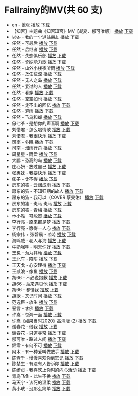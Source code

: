 # Fallrainy的MV(共 60 支)
- en - 嚣张  [播放](https://tools.201992.xyz/m3u8-play.html#https%3A//cdn.jsdelivr.net/gh/Nomeqc/static/video/MV/en%20-%20%E5%9A%A3%E5%BC%A0.m3u8)  [下载](https://raw.githubusercontent.com/Nomeqc/static/master/video/MV/en%20-%20%E5%9A%A3%E5%BC%A0.m3u8)
- 【知否】主题曲《知否知否》MV【胡夏、郁可唯版】  [播放](https://tools.201992.xyz/m3u8-play.html#https%3A//cdn.jsdelivr.net/gh/Nomeqc/static/video/MV/%E3%80%90%E7%9F%A5%E5%90%A6%E3%80%91%E4%B8%BB%E9%A2%98%E6%9B%B2%E3%80%8A%E7%9F%A5%E5%90%A6%E7%9F%A5%E5%90%A6%E3%80%8BMV%E3%80%90%E8%83%A1%E5%A4%8F%E3%80%81%E9%83%81%E5%8F%AF%E5%94%AF%E7%89%88%E3%80%91.m3u8)  [下载](https://raw.githubusercontent.com/Nomeqc/static/master/video/MV/%E3%80%90%E7%9F%A5%E5%90%A6%E3%80%91%E4%B8%BB%E9%A2%98%E6%9B%B2%E3%80%8A%E7%9F%A5%E5%90%A6%E7%9F%A5%E5%90%A6%E3%80%8BMV%E3%80%90%E8%83%A1%E5%A4%8F%E3%80%81%E9%83%81%E5%8F%AF%E5%94%AF%E7%89%88%E3%80%91.m3u8)
- 以冬 - 我的一个道姑朋友  [播放](https://tools.201992.xyz/m3u8-play.html#https%3A//cdn.jsdelivr.net/gh/Nomeqc/static/video/MV/%E4%BB%A5%E5%86%AC%20-%20%E6%88%91%E7%9A%84%E4%B8%80%E4%B8%AA%E9%81%93%E5%A7%91%E6%9C%8B%E5%8F%8B.m3u8)  [下载](https://raw.githubusercontent.com/Nomeqc/static/master/video/MV/%E4%BB%A5%E5%86%AC%20-%20%E6%88%91%E7%9A%84%E4%B8%80%E4%B8%AA%E9%81%93%E5%A7%91%E6%9C%8B%E5%8F%8B.m3u8)
- 任然 - 可最后  [播放](https://tools.201992.xyz/m3u8-play.html#https%3A//cdn.jsdelivr.net/gh/Nomeqc/static/video/MV/%E4%BB%BB%E7%84%B6%20-%20%E5%8F%AF%E6%9C%80%E5%90%8E.m3u8)  [下载](https://raw.githubusercontent.com/Nomeqc/static/master/video/MV/%E4%BB%BB%E7%84%B6%20-%20%E5%8F%AF%E6%9C%80%E5%90%8E.m3u8)
- 任然 - 后继者  [播放](https://tools.201992.xyz/m3u8-play.html#https%3A//cdn.jsdelivr.net/gh/Nomeqc/static/video/MV/%E4%BB%BB%E7%84%B6%20-%20%E5%90%8E%E7%BB%A7%E8%80%85.m3u8)  [下载](https://raw.githubusercontent.com/Nomeqc/static/master/video/MV/%E4%BB%BB%E7%84%B6%20-%20%E5%90%8E%E7%BB%A7%E8%80%85.m3u8)
- 任然 - 失恋俱乐部  [播放](https://tools.201992.xyz/m3u8-play.html#https%3A//cdn.jsdelivr.net/gh/Nomeqc/static/video/MV/%E4%BB%BB%E7%84%B6%20-%20%E5%A4%B1%E6%81%8B%E4%BF%B1%E4%B9%90%E9%83%A8.m3u8)  [下载](https://raw.githubusercontent.com/Nomeqc/static/master/video/MV/%E4%BB%BB%E7%84%B6%20-%20%E5%A4%B1%E6%81%8B%E4%BF%B1%E4%B9%90%E9%83%A8.m3u8)
- 任然 - 奇妙能力歌  [播放](https://tools.201992.xyz/m3u8-play.html#https%3A//cdn.jsdelivr.net/gh/Nomeqc/static/video/MV/%E4%BB%BB%E7%84%B6%20-%20%E5%A5%87%E5%A6%99%E8%83%BD%E5%8A%9B%E6%AD%8C.m3u8)  [下载](https://raw.githubusercontent.com/Nomeqc/static/master/video/MV/%E4%BB%BB%E7%84%B6%20-%20%E5%A5%87%E5%A6%99%E8%83%BD%E5%8A%9B%E6%AD%8C.m3u8)
- 任然 - 山外小楼夜听雨  [播放](https://tools.201992.xyz/m3u8-play.html#https%3A//cdn.jsdelivr.net/gh/Nomeqc/static/video/MV/%E4%BB%BB%E7%84%B6%20-%20%E5%B1%B1%E5%A4%96%E5%B0%8F%E6%A5%BC%E5%A4%9C%E5%90%AC%E9%9B%A8.m3u8)  [下载](https://raw.githubusercontent.com/Nomeqc/static/master/video/MV/%E4%BB%BB%E7%84%B6%20-%20%E5%B1%B1%E5%A4%96%E5%B0%8F%E6%A5%BC%E5%A4%9C%E5%90%AC%E9%9B%A8.m3u8)
- 任然 - 放任荒涼  [播放](https://tools.201992.xyz/m3u8-play.html#https%3A//cdn.jsdelivr.net/gh/Nomeqc/static/video/MV/%E4%BB%BB%E7%84%B6%20-%20%E6%94%BE%E4%BB%BB%E8%8D%92%E6%B6%BC.m3u8)  [下载](https://raw.githubusercontent.com/Nomeqc/static/master/video/MV/%E4%BB%BB%E7%84%B6%20-%20%E6%94%BE%E4%BB%BB%E8%8D%92%E6%B6%BC.m3u8)
- 任然 - 无人之岛  [播放](https://tools.201992.xyz/m3u8-play.html#https%3A//cdn.jsdelivr.net/gh/Nomeqc/static/video/MV/%E4%BB%BB%E7%84%B6%20-%20%E6%97%A0%E4%BA%BA%E4%B9%8B%E5%B2%9B.m3u8)  [下载](https://raw.githubusercontent.com/Nomeqc/static/master/video/MV/%E4%BB%BB%E7%84%B6%20-%20%E6%97%A0%E4%BA%BA%E4%B9%8B%E5%B2%9B.m3u8)
- 任然 - 爱过的人  [播放](https://tools.201992.xyz/m3u8-play.html#https%3A//cdn.jsdelivr.net/gh/Nomeqc/static/video/MV/%E4%BB%BB%E7%84%B6%20-%20%E7%88%B1%E8%BF%87%E7%9A%84%E4%BA%BA.m3u8)  [下载](https://raw.githubusercontent.com/Nomeqc/static/master/video/MV/%E4%BB%BB%E7%84%B6%20-%20%E7%88%B1%E8%BF%87%E7%9A%84%E4%BA%BA.m3u8)
- 任然 - 看穿  [播放](https://tools.201992.xyz/m3u8-play.html#https%3A//cdn.jsdelivr.net/gh/Nomeqc/static/video/MV/%E4%BB%BB%E7%84%B6%20-%20%E7%9C%8B%E7%A9%BF.m3u8)  [下载](https://raw.githubusercontent.com/Nomeqc/static/master/video/MV/%E4%BB%BB%E7%84%B6%20-%20%E7%9C%8B%E7%A9%BF.m3u8)
- 任然 - 空空如也  [播放](https://tools.201992.xyz/m3u8-play.html#https%3A//cdn.jsdelivr.net/gh/Nomeqc/static/video/MV/%E4%BB%BB%E7%84%B6%20-%20%E7%A9%BA%E7%A9%BA%E5%A6%82%E4%B9%9F.m3u8)  [下载](https://raw.githubusercontent.com/Nomeqc/static/master/video/MV/%E4%BB%BB%E7%84%B6%20-%20%E7%A9%BA%E7%A9%BA%E5%A6%82%E4%B9%9F.m3u8)
- 任然 - 走不出的回忆  [播放](https://tools.201992.xyz/m3u8-play.html#https%3A//cdn.jsdelivr.net/gh/Nomeqc/static/video/MV/%E4%BB%BB%E7%84%B6%20-%20%E8%B5%B0%E4%B8%8D%E5%87%BA%E7%9A%84%E5%9B%9E%E5%BF%86.m3u8)  [下载](https://raw.githubusercontent.com/Nomeqc/static/master/video/MV/%E4%BB%BB%E7%84%B6%20-%20%E8%B5%B0%E4%B8%8D%E5%87%BA%E7%9A%84%E5%9B%9E%E5%BF%86.m3u8)
- 任然 - 避雨  [播放](https://tools.201992.xyz/m3u8-play.html#https%3A//cdn.jsdelivr.net/gh/Nomeqc/static/video/MV/%E4%BB%BB%E7%84%B6%20-%20%E9%81%BF%E9%9B%A8.m3u8)  [下载](https://raw.githubusercontent.com/Nomeqc/static/master/video/MV/%E4%BB%BB%E7%84%B6%20-%20%E9%81%BF%E9%9B%A8.m3u8)
- 任然 - 飞鸟和蝉  [播放](https://tools.201992.xyz/m3u8-play.html#https%3A//cdn.jsdelivr.net/gh/Nomeqc/static/video/MV/%E4%BB%BB%E7%84%B6%20-%20%E9%A3%9E%E9%B8%9F%E5%92%8C%E8%9D%89.m3u8)  [下载](https://raw.githubusercontent.com/Nomeqc/static/master/video/MV/%E4%BB%BB%E7%84%B6%20-%20%E9%A3%9E%E9%B8%9F%E5%92%8C%E8%9D%89.m3u8)
- 傲七爷 - 是想你的声音啊  [播放](https://tools.201992.xyz/m3u8-play.html#https%3A//cdn.jsdelivr.net/gh/Nomeqc/static/video/MV/%E5%82%B2%E4%B8%83%E7%88%B7%20-%20%E6%98%AF%E6%83%B3%E4%BD%A0%E7%9A%84%E5%A3%B0%E9%9F%B3%E5%95%8A.m3u8)  [下载](https://raw.githubusercontent.com/Nomeqc/static/master/video/MV/%E5%82%B2%E4%B8%83%E7%88%B7%20-%20%E6%98%AF%E6%83%B3%E4%BD%A0%E7%9A%84%E5%A3%B0%E9%9F%B3%E5%95%8A.m3u8)
- 刘惜君 - 怎么唱情歌  [播放](https://tools.201992.xyz/m3u8-play.html#https%3A//cdn.jsdelivr.net/gh/Nomeqc/static/video/MV/%E5%88%98%E6%83%9C%E5%90%9B%20-%20%E6%80%8E%E4%B9%88%E5%94%B1%E6%83%85%E6%AD%8C.m3u8)  [下载](https://raw.githubusercontent.com/Nomeqc/static/master/video/MV/%E5%88%98%E6%83%9C%E5%90%9B%20-%20%E6%80%8E%E4%B9%88%E5%94%B1%E6%83%85%E6%AD%8C.m3u8)
- 刘惜君 - 我很快乐  [播放](https://tools.201992.xyz/m3u8-play.html#https%3A//cdn.jsdelivr.net/gh/Nomeqc/static/video/MV/%E5%88%98%E6%83%9C%E5%90%9B%20-%20%E6%88%91%E5%BE%88%E5%BF%AB%E4%B9%90.m3u8)  [下载](https://raw.githubusercontent.com/Nomeqc/static/master/video/MV/%E5%88%98%E6%83%9C%E5%90%9B%20-%20%E6%88%91%E5%BE%88%E5%BF%AB%E4%B9%90.m3u8)
- 司南 - 冬眠  [播放](https://tools.201992.xyz/m3u8-play.html#https%3A//cdn.jsdelivr.net/gh/Nomeqc/static/video/MV/%E5%8F%B8%E5%8D%97%20-%20%E5%86%AC%E7%9C%A0.m3u8)  [下载](https://raw.githubusercontent.com/Nomeqc/static/master/video/MV/%E5%8F%B8%E5%8D%97%20-%20%E5%86%AC%E7%9C%A0.m3u8)
- 司南 - 烟雨行舟  [播放](https://tools.201992.xyz/m3u8-play.html#https%3A//cdn.jsdelivr.net/gh/Nomeqc/static/video/MV/%E5%8F%B8%E5%8D%97%20-%20%E7%83%9F%E9%9B%A8%E8%A1%8C%E8%88%9F.m3u8)  [下载](https://raw.githubusercontent.com/Nomeqc/static/master/video/MV/%E5%8F%B8%E5%8D%97%20-%20%E7%83%9F%E9%9B%A8%E8%A1%8C%E8%88%9F.m3u8)
- 周星星 - 雨爱  [播放](https://tools.201992.xyz/m3u8-play.html#https%3A//cdn.jsdelivr.net/gh/Nomeqc/static/video/MV/%E5%91%A8%E6%98%9F%E6%98%9F%20-%20%E9%9B%A8%E7%88%B1.m3u8)  [下载](https://raw.githubusercontent.com/Nomeqc/static/master/video/MV/%E5%91%A8%E6%98%9F%E6%98%9F%20-%20%E9%9B%A8%E7%88%B1.m3u8)
- 大鹏 - 恐高的鸟  [播放](https://tools.201992.xyz/m3u8-play.html#https%3A//cdn.jsdelivr.net/gh/Nomeqc/static/video/MV/%E5%A4%A7%E9%B9%8F%20-%20%E6%81%90%E9%AB%98%E7%9A%84%E9%B8%9F.m3u8)  [下载](https://raw.githubusercontent.com/Nomeqc/static/master/video/MV/%E5%A4%A7%E9%B9%8F%20-%20%E6%81%90%E9%AB%98%E7%9A%84%E9%B8%9F.m3u8)
- 庄心妍 - 放过自己  [播放](https://tools.201992.xyz/m3u8-play.html#https%3A//cdn.jsdelivr.net/gh/Nomeqc/static/video/MV/%E5%BA%84%E5%BF%83%E5%A6%8D%20-%20%E6%94%BE%E8%BF%87%E8%87%AA%E5%B7%B1.m3u8)  [下载](https://raw.githubusercontent.com/Nomeqc/static/master/video/MV/%E5%BA%84%E5%BF%83%E5%A6%8D%20-%20%E6%94%BE%E8%BF%87%E8%87%AA%E5%B7%B1.m3u8)
- 张惠妹 - 我要快乐  [播放](https://tools.201992.xyz/m3u8-play.html#https%3A//cdn.jsdelivr.net/gh/Nomeqc/static/video/MV/%E5%BC%A0%E6%83%A0%E5%A6%B9%20-%20%E6%88%91%E8%A6%81%E5%BF%AB%E4%B9%90.m3u8)  [下载](https://raw.githubusercontent.com/Nomeqc/static/master/video/MV/%E5%BC%A0%E6%83%A0%E5%A6%B9%20-%20%E6%88%91%E8%A6%81%E5%BF%AB%E4%B9%90.m3u8)
- 弦子 - 舍不得  [播放](https://tools.201992.xyz/m3u8-play.html#https%3A//cdn.jsdelivr.net/gh/Nomeqc/static/video/MV/%E5%BC%A6%E5%AD%90%20-%20%E8%88%8D%E4%B8%8D%E5%BE%97.m3u8)  [下载](https://raw.githubusercontent.com/Nomeqc/static/master/video/MV/%E5%BC%A6%E5%AD%90%20-%20%E8%88%8D%E4%B8%8D%E5%BE%97.m3u8)
- 房东的猫 -  云烟成雨  [播放](https://tools.201992.xyz/m3u8-play.html#https%3A//cdn.jsdelivr.net/gh/Nomeqc/static/video/MV/%E6%88%BF%E4%B8%9C%E7%9A%84%E7%8C%AB%20-%20%20%E4%BA%91%E7%83%9F%E6%88%90%E9%9B%A8.m3u8)  [下载](https://raw.githubusercontent.com/Nomeqc/static/master/video/MV/%E6%88%BF%E4%B8%9C%E7%9A%84%E7%8C%AB%20-%20%20%E4%BA%91%E7%83%9F%E6%88%90%E9%9B%A8.m3u8)
- 房东的猫 - 不知归期的故人  [播放](https://tools.201992.xyz/m3u8-play.html#https%3A//cdn.jsdelivr.net/gh/Nomeqc/static/video/MV/%E6%88%BF%E4%B8%9C%E7%9A%84%E7%8C%AB%20-%20%E4%B8%8D%E7%9F%A5%E5%BD%92%E6%9C%9F%E7%9A%84%E6%95%85%E4%BA%BA.m3u8)  [下载](https://raw.githubusercontent.com/Nomeqc/static/master/video/MV/%E6%88%BF%E4%B8%9C%E7%9A%84%E7%8C%AB%20-%20%E4%B8%8D%E7%9F%A5%E5%BD%92%E6%9C%9F%E7%9A%84%E6%95%85%E4%BA%BA.m3u8)
- 房东的猫 - 我可以（COVER 蔡旻佑）  [播放](https://tools.201992.xyz/m3u8-play.html#https%3A//cdn.jsdelivr.net/gh/Nomeqc/static/video/MV/%E6%88%BF%E4%B8%9C%E7%9A%84%E7%8C%AB%20-%20%E6%88%91%E5%8F%AF%E4%BB%A5%EF%BC%88COVER%20%E8%94%A1%E6%97%BB%E4%BD%91%EF%BC%89.m3u8)  [下载](https://raw.githubusercontent.com/Nomeqc/static/master/video/MV/%E6%88%BF%E4%B8%9C%E7%9A%84%E7%8C%AB%20-%20%E6%88%91%E5%8F%AF%E4%BB%A5%EF%BC%88COVER%20%E8%94%A1%E6%97%BB%E4%BD%91%EF%BC%89.m3u8)
- 房东的猫 - 斑马 斑马  [播放](https://tools.201992.xyz/m3u8-play.html#https%3A//cdn.jsdelivr.net/gh/Nomeqc/static/video/MV/%E6%88%BF%E4%B8%9C%E7%9A%84%E7%8C%AB%20-%20%E6%96%91%E9%A9%AC%20%E6%96%91%E9%A9%AC.m3u8)  [下载](https://raw.githubusercontent.com/Nomeqc/static/master/video/MV/%E6%88%BF%E4%B8%9C%E7%9A%84%E7%8C%AB%20-%20%E6%96%91%E9%A9%AC%20%E6%96%91%E9%A9%AC.m3u8)
- 房东的猫 - 青梅  [播放](https://tools.201992.xyz/m3u8-play.html#https%3A//cdn.jsdelivr.net/gh/Nomeqc/static/video/MV/%E6%88%BF%E4%B8%9C%E7%9A%84%E7%8C%AB%20-%20%E9%9D%92%E6%A2%85.m3u8)  [下载](https://raw.githubusercontent.com/Nomeqc/static/master/video/MV/%E6%88%BF%E4%B8%9C%E7%9A%84%E7%8C%AB%20-%20%E9%9D%92%E6%A2%85.m3u8)
- 木小雅 - 可能否  [播放](https://tools.201992.xyz/m3u8-play.html#https%3A//cdn.jsdelivr.net/gh/Nomeqc/static/video/MV/%E6%9C%A8%E5%B0%8F%E9%9B%85%20-%20%E5%8F%AF%E8%83%BD%E5%90%A6.m3u8)  [下载](https://raw.githubusercontent.com/Nomeqc/static/master/video/MV/%E6%9C%A8%E5%B0%8F%E9%9B%85%20-%20%E5%8F%AF%E8%83%BD%E5%90%A6.m3u8)
- 李行亮 - 原来都是梦  [播放](https://tools.201992.xyz/m3u8-play.html#https%3A//cdn.jsdelivr.net/gh/Nomeqc/static/video/MV/%E6%9D%8E%E8%A1%8C%E4%BA%AE%20-%20%E5%8E%9F%E6%9D%A5%E9%83%BD%E6%98%AF%E6%A2%A6.m3u8)  [下载](https://raw.githubusercontent.com/Nomeqc/static/master/video/MV/%E6%9D%8E%E8%A1%8C%E4%BA%AE%20-%20%E5%8E%9F%E6%9D%A5%E9%83%BD%E6%98%AF%E6%A2%A6.m3u8)
- 李行亮 - 愿得一人心  [播放](https://tools.201992.xyz/m3u8-play.html#https%3A//cdn.jsdelivr.net/gh/Nomeqc/static/video/MV/%E6%9D%8E%E8%A1%8C%E4%BA%AE%20-%20%E6%84%BF%E5%BE%97%E4%B8%80%E4%BA%BA%E5%BF%83.m3u8)  [下载](https://raw.githubusercontent.com/Nomeqc/static/master/video/MV/%E6%9D%8E%E8%A1%8C%E4%BA%AE%20-%20%E6%84%BF%E5%BE%97%E4%B8%80%E4%BA%BA%E5%BF%83.m3u8)
- 杨宗伟 + 张碧晨 - 凉凉  [播放](https://tools.201992.xyz/m3u8-play.html#https%3A//cdn.jsdelivr.net/gh/Nomeqc/static/video/MV/%E6%9D%A8%E5%AE%97%E4%BC%9F%20%2B%20%E5%BC%A0%E7%A2%A7%E6%99%A8%20-%20%E5%87%89%E5%87%89.m3u8)  [下载](https://raw.githubusercontent.com/Nomeqc/static/master/video/MV/%E6%9D%A8%E5%AE%97%E4%BC%9F%20%2B%20%E5%BC%A0%E7%A2%A7%E6%99%A8%20-%20%E5%87%89%E5%87%89.m3u8)
- 海鸣威 - 老人与海  [播放](https://tools.201992.xyz/m3u8-play.html#https%3A//cdn.jsdelivr.net/gh/Nomeqc/static/video/MV/%E6%B5%B7%E9%B8%A3%E5%A8%81%20-%20%E8%80%81%E4%BA%BA%E4%B8%8E%E6%B5%B7.m3u8)  [下载](https://raw.githubusercontent.com/Nomeqc/static/master/video/MV/%E6%B5%B7%E9%B8%A3%E5%A8%81%20-%20%E8%80%81%E4%BA%BA%E4%B8%8E%E6%B5%B7.m3u8)
- 牛奶咖啡 - 明天你好  [播放](https://tools.201992.xyz/m3u8-play.html#https%3A//cdn.jsdelivr.net/gh/Nomeqc/static/video/MV/%E7%89%9B%E5%A5%B6%E5%92%96%E5%95%A1%20-%20%E6%98%8E%E5%A4%A9%E4%BD%A0%E5%A5%BD.m3u8)  [下载](https://raw.githubusercontent.com/Nomeqc/static/master/video/MV/%E7%89%9B%E5%A5%B6%E5%92%96%E5%95%A1%20-%20%E6%98%8E%E5%A4%A9%E4%BD%A0%E5%A5%BD.m3u8)
- 王冕 - 勉为其难  [播放](https://tools.201992.xyz/m3u8-play.html#https%3A//cdn.jsdelivr.net/gh/Nomeqc/static/video/MV/%E7%8E%8B%E5%86%95%20-%20%E5%8B%89%E4%B8%BA%E5%85%B6%E9%9A%BE.m3u8)  [下载](https://raw.githubusercontent.com/Nomeqc/static/master/video/MV/%E7%8E%8B%E5%86%95%20-%20%E5%8B%89%E4%B8%BA%E5%85%B6%E9%9A%BE.m3u8)
- 王北车 - 陷阱  [播放](https://tools.201992.xyz/m3u8-play.html#https%3A//cdn.jsdelivr.net/gh/Nomeqc/static/video/MV/%E7%8E%8B%E5%8C%97%E8%BD%A6%20-%20%E9%99%B7%E9%98%B1.m3u8)  [下载](https://raw.githubusercontent.com/Nomeqc/static/master/video/MV/%E7%8E%8B%E5%8C%97%E8%BD%A6%20-%20%E9%99%B7%E9%98%B1.m3u8)
- 王天戈 - 心安理得  [播放](https://tools.201992.xyz/m3u8-play.html#https%3A//cdn.jsdelivr.net/gh/Nomeqc/static/video/MV/%E7%8E%8B%E5%A4%A9%E6%88%88%20-%20%E5%BF%83%E5%AE%89%E7%90%86%E5%BE%97.m3u8)  [下载](https://raw.githubusercontent.com/Nomeqc/static/master/video/MV/%E7%8E%8B%E5%A4%A9%E6%88%88%20-%20%E5%BF%83%E5%AE%89%E7%90%86%E5%BE%97.m3u8)
- 王贰浪 - 像鱼  [播放](https://tools.201992.xyz/m3u8-play.html#https%3A//cdn.jsdelivr.net/gh/Nomeqc/static/video/MV/%E7%8E%8B%E8%B4%B0%E6%B5%AA%20-%20%E5%83%8F%E9%B1%BC.m3u8)  [下载](https://raw.githubusercontent.com/Nomeqc/static/master/video/MV/%E7%8E%8B%E8%B4%B0%E6%B5%AA%20-%20%E5%83%8F%E9%B1%BC.m3u8)
- 胡66 - 不必说抱歉  [播放](https://tools.201992.xyz/m3u8-play.html#https%3A//cdn.jsdelivr.net/gh/Nomeqc/static/video/MV/%E8%83%A166%20-%20%E4%B8%8D%E5%BF%85%E8%AF%B4%E6%8A%B1%E6%AD%89.m3u8)  [下载](https://raw.githubusercontent.com/Nomeqc/static/master/video/MV/%E8%83%A166%20-%20%E4%B8%8D%E5%BF%85%E8%AF%B4%E6%8A%B1%E6%AD%89.m3u8)
- 胡66 - 后来遇见他  [播放](https://tools.201992.xyz/m3u8-play.html#https%3A//cdn.jsdelivr.net/gh/Nomeqc/static/video/MV/%E8%83%A166%20-%20%E5%90%8E%E6%9D%A5%E9%81%87%E8%A7%81%E4%BB%96.m3u8)  [下载](https://raw.githubusercontent.com/Nomeqc/static/master/video/MV/%E8%83%A166%20-%20%E5%90%8E%E6%9D%A5%E9%81%87%E8%A7%81%E4%BB%96.m3u8)
- 胡66 - 都怪我  [播放](https://tools.201992.xyz/m3u8-play.html#https%3A//cdn.jsdelivr.net/gh/Nomeqc/static/video/MV/%E8%83%A166%20-%20%E9%83%BD%E6%80%AA%E6%88%91.m3u8)  [下载](https://raw.githubusercontent.com/Nomeqc/static/master/video/MV/%E8%83%A166%20-%20%E9%83%BD%E6%80%AA%E6%88%91.m3u8)
- 胡歌 - 忘记时间  [播放](https://tools.201992.xyz/m3u8-play.html#https%3A//cdn.jsdelivr.net/gh/Nomeqc/static/video/MV/%E8%83%A1%E6%AD%8C%20-%20%E5%BF%98%E8%AE%B0%E6%97%B6%E9%97%B4.m3u8)  [下载](https://raw.githubusercontent.com/Nomeqc/static/master/video/MV/%E8%83%A1%E6%AD%8C%20-%20%E5%BF%98%E8%AE%B0%E6%97%B6%E9%97%B4.m3u8)
- 范逸臣 - 放生  [播放](https://tools.201992.xyz/m3u8-play.html#https%3A//cdn.jsdelivr.net/gh/Nomeqc/static/video/MV/%E8%8C%83%E9%80%B8%E8%87%A3%20-%20%E6%94%BE%E7%94%9F.m3u8)  [下载](https://raw.githubusercontent.com/Nomeqc/static/master/video/MV/%E8%8C%83%E9%80%B8%E8%87%A3%20-%20%E6%94%BE%E7%94%9F.m3u8)
- 誓言 - 求佛  [播放](https://tools.201992.xyz/m3u8-play.html#https%3A//cdn.jsdelivr.net/gh/Nomeqc/static/video/MV/%E8%AA%93%E8%A8%80%20-%20%E6%B1%82%E4%BD%9B.m3u8)  [下载](https://raw.githubusercontent.com/Nomeqc/static/master/video/MV/%E8%AA%93%E8%A8%80%20-%20%E6%B1%82%E4%BD%9B.m3u8)
- 许嵩 - 惊鸿一面  [播放](https://tools.201992.xyz/m3u8-play.html#https%3A//cdn.jsdelivr.net/gh/Nomeqc/static/video/MV/%E8%AE%B8%E5%B5%A9%20-%20%E6%83%8A%E9%B8%BF%E4%B8%80%E9%9D%A2.m3u8)  [下载](https://raw.githubusercontent.com/Nomeqc/static/master/video/MV/%E8%AE%B8%E5%B5%A9%20-%20%E6%83%8A%E9%B8%BF%E4%B8%80%E9%9D%A2.m3u8)
- 许嵩《如果当时2020》高清版 (2)  [播放](https://tools.201992.xyz/m3u8-play.html#https%3A//cdn.jsdelivr.net/gh/Nomeqc/static/video/MV/%E8%AE%B8%E5%B5%A9%E3%80%8A%E5%A6%82%E6%9E%9C%E5%BD%93%E6%97%B62020%E3%80%8B%E9%AB%98%E6%B8%85%E7%89%88%20%25282%2529.m3u8)  [下载](https://raw.githubusercontent.com/Nomeqc/static/master/video/MV/%E8%AE%B8%E5%B5%A9%E3%80%8A%E5%A6%82%E6%9E%9C%E5%BD%93%E6%97%B62020%E3%80%8B%E9%AB%98%E6%B8%85%E7%89%88%20%282%29.m3u8)
- 谢春花 - 借我  [播放](https://tools.201992.xyz/m3u8-play.html#https%3A//cdn.jsdelivr.net/gh/Nomeqc/static/video/MV/%E8%B0%A2%E6%98%A5%E8%8A%B1%20-%20%E5%80%9F%E6%88%91.m3u8)  [下载](https://raw.githubusercontent.com/Nomeqc/static/master/video/MV/%E8%B0%A2%E6%98%A5%E8%8A%B1%20-%20%E5%80%9F%E6%88%91.m3u8)
- 谢春花 - 只道寻常  [播放](https://tools.201992.xyz/m3u8-play.html#https%3A//cdn.jsdelivr.net/gh/Nomeqc/static/video/MV/%E8%B0%A2%E6%98%A5%E8%8A%B1%20-%20%E5%8F%AA%E9%81%93%E5%AF%BB%E5%B8%B8.m3u8)  [下载](https://raw.githubusercontent.com/Nomeqc/static/master/video/MV/%E8%B0%A2%E6%98%A5%E8%8A%B1%20-%20%E5%8F%AA%E9%81%93%E5%AF%BB%E5%B8%B8.m3u8)
- 郁可唯 - 路过人间  [播放](https://tools.201992.xyz/m3u8-play.html#https%3A//cdn.jsdelivr.net/gh/Nomeqc/static/video/MV/%E9%83%81%E5%8F%AF%E5%94%AF%20-%20%E8%B7%AF%E8%BF%87%E4%BA%BA%E9%97%B4.m3u8)  [下载](https://raw.githubusercontent.com/Nomeqc/static/master/video/MV/%E9%83%81%E5%8F%AF%E5%94%AF%20-%20%E8%B7%AF%E8%BF%87%E4%BA%BA%E9%97%B4.m3u8)
- 錦零 - 有何不可  [播放](https://tools.201992.xyz/m3u8-play.html#https%3A//cdn.jsdelivr.net/gh/Nomeqc/static/video/MV/%E9%8C%A6%E9%9B%B6%20-%20%E6%9C%89%E4%BD%95%E4%B8%8D%E5%8F%AF.m3u8)  [下载](https://raw.githubusercontent.com/Nomeqc/static/master/video/MV/%E9%8C%A6%E9%9B%B6%20-%20%E6%9C%89%E4%BD%95%E4%B8%8D%E5%8F%AF.m3u8)
- 阿木 - 有一种爱叫做放手  [播放](https://tools.201992.xyz/m3u8-play.html#https%3A//cdn.jsdelivr.net/gh/Nomeqc/static/video/MV/%E9%98%BF%E6%9C%A8%20-%20%E6%9C%89%E4%B8%80%E7%A7%8D%E7%88%B1%E5%8F%AB%E5%81%9A%E6%94%BE%E6%89%8B.m3u8)  [下载](https://raw.githubusercontent.com/Nomeqc/static/master/video/MV/%E9%98%BF%E6%9C%A8%20-%20%E6%9C%89%E4%B8%80%E7%A7%8D%E7%88%B1%E5%8F%AB%E5%81%9A%E6%94%BE%E6%89%8B.m3u8)
- 陈壹千 - 慢慢喜欢你到忘记  [播放](https://tools.201992.xyz/m3u8-play.html#https%3A//cdn.jsdelivr.net/gh/Nomeqc/static/video/MV/%E9%99%88%E5%A3%B9%E5%8D%83%20-%20%E6%85%A2%E6%85%A2%E5%96%9C%E6%AC%A2%E4%BD%A0%E5%88%B0%E5%BF%98%E8%AE%B0.m3u8)  [下载](https://raw.githubusercontent.com/Nomeqc/static/master/video/MV/%E9%99%88%E5%A3%B9%E5%8D%83%20-%20%E6%85%A2%E6%85%A2%E5%96%9C%E6%AC%A2%E4%BD%A0%E5%88%B0%E5%BF%98%E8%AE%B0.m3u8)
- 陈楚生 - 有没有人告诉你  [播放](https://tools.201992.xyz/m3u8-play.html#https%3A//cdn.jsdelivr.net/gh/Nomeqc/static/video/MV/%E9%99%88%E6%A5%9A%E7%94%9F%20-%20%E6%9C%89%E6%B2%A1%E6%9C%89%E4%BA%BA%E5%91%8A%E8%AF%89%E4%BD%A0.m3u8)  [下载](https://raw.githubusercontent.com/Nomeqc/static/master/video/MV/%E9%99%88%E6%A5%9A%E7%94%9F%20-%20%E6%9C%89%E6%B2%A1%E6%9C%89%E4%BA%BA%E5%91%8A%E8%AF%89%E4%BD%A0.m3u8)
- 陈绮贞 - 我喜欢上你时的内心活动  [播放](https://tools.201992.xyz/m3u8-play.html#https%3A//cdn.jsdelivr.net/gh/Nomeqc/static/video/MV/%E9%99%88%E7%BB%AE%E8%B4%9E%20-%20%E6%88%91%E5%96%9C%E6%AC%A2%E4%B8%8A%E4%BD%A0%E6%97%B6%E7%9A%84%E5%86%85%E5%BF%83%E6%B4%BB%E5%8A%A8.m3u8)  [下载](https://raw.githubusercontent.com/Nomeqc/static/master/video/MV/%E9%99%88%E7%BB%AE%E8%B4%9E%20-%20%E6%88%91%E5%96%9C%E6%AC%A2%E4%B8%8A%E4%BD%A0%E6%97%B6%E7%9A%84%E5%86%85%E5%BF%83%E6%B4%BB%E5%8A%A8.m3u8)
- 青鸟飞鱼 - 此生不换  [播放](https://tools.201992.xyz/m3u8-play.html#https%3A//cdn.jsdelivr.net/gh/Nomeqc/static/video/MV/%E9%9D%92%E9%B8%9F%E9%A3%9E%E9%B1%BC%20-%20%E6%AD%A4%E7%94%9F%E4%B8%8D%E6%8D%A2.m3u8)  [下载](https://raw.githubusercontent.com/Nomeqc/static/master/video/MV/%E9%9D%92%E9%B8%9F%E9%A3%9E%E9%B1%BC%20-%20%E6%AD%A4%E7%94%9F%E4%B8%8D%E6%8D%A2.m3u8)
- 马天宇 - 该死的温柔  [播放](https://tools.201992.xyz/m3u8-play.html#https%3A//cdn.jsdelivr.net/gh/Nomeqc/static/video/MV/%E9%A9%AC%E5%A4%A9%E5%AE%87%20-%20%E8%AF%A5%E6%AD%BB%E7%9A%84%E6%B8%A9%E6%9F%94.m3u8)  [下载](https://raw.githubusercontent.com/Nomeqc/static/master/video/MV/%E9%A9%AC%E5%A4%A9%E5%AE%87%20-%20%E8%AF%A5%E6%AD%BB%E7%9A%84%E6%B8%A9%E6%9F%94.m3u8)
- 黄小琥 - 没那么简单  [播放](https://tools.201992.xyz/m3u8-play.html#https%3A//cdn.jsdelivr.net/gh/Nomeqc/static/video/MV/%E9%BB%84%E5%B0%8F%E7%90%A5%20-%20%E6%B2%A1%E9%82%A3%E4%B9%88%E7%AE%80%E5%8D%95.m3u8)  [下载](https://raw.githubusercontent.com/Nomeqc/static/master/video/MV/%E9%BB%84%E5%B0%8F%E7%90%A5%20-%20%E6%B2%A1%E9%82%A3%E4%B9%88%E7%AE%80%E5%8D%95.m3u8)